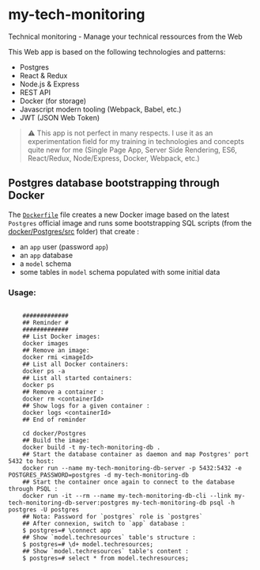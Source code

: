 # my-tech-monitoring

Technical monitoring - Manage your technical ressources from the Web 

This Web app is based on the following technologies and patterns:

* Postgres
* React & Redux
* Node.js & Express 
* REST API
* Docker (for storage)
* Javascript modern tooling (Webpack, Babel, etc.)
* JWT (JSON Web Token)

>:warning: This app is not perfect in many respects. I use it as an experimentation field for my training in technologies and concepts quite new for me (Single Page App, Server Side Rendering, ES6, React/Redux, Node/Express, Docker, Webpack, etc.)

## Postgres database bootstrapping through Docker

The [`Dockerfile`](docker/Postgres/Dockerfile) file creates a new Docker image based on the latest `Postgres` official image and runs some bootstrapping SQL scripts (from the [docker/Postgres/src](docker/Postgres/src) folder) that create : 

* an `app` user (password `app`)
* an `app` database
* a `model` schema
* some tables in `model` schema populated with some initial data

### Usage:

```shell

    #############
    ## Reminder #
    #############
    ## List Docker images:
    docker images
    ## Remove an image:
    docker rmi <imageId>
    ## List all Docker containers:
    docker ps -a
    ## List all started containers:
    docker ps
    ## Remove a container :
    docker rm <containerId>
    ## Show logs for a given container :
    docker logs <containerId>
    ## End of reminder

    cd docker/Postgres
    ## Build the image:
    docker build -t my-tech-monitoring-db .
    ## Start the database container as daemon and map Postgres' port 5432 to host:
    docker run --name my-tech-monitoring-db-server -p 5432:5432 -e POSTGRES_PASSWORD=postgres -d my-tech-monitoring-db
    ## Start the container once again to connect to the database through PSQL :
    docker run -it --rm --name my-tech-monitoring-db-cli --link my-tech-monitoring-db-server:postgres my-tech-monitoring-db psql -h postgres -U postgres
    ## Nota: Password for `postgres` role is `postgres`
    ## After connexion, switch to `app` database :
    $ postgres=# \connect app
    ## Show `model.techresources` table's structure :
    $ postgres=# \d+ model.techresources;
    ## Show `model.techresources` table's content : 
    $ postgres=# select * from model.techresources;
```
